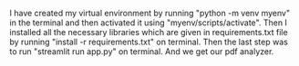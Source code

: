 I have created my virtual environment by running "python -m venv myenv" in the terminal and then activated it using "myenv/scripts/activate".
Then I installed all the necessary libraries which are given in requirements.txt file by running "install -r requirements.txt" on terminal.
Then the last step was to run "streamlit run app.py" on terminal. And we get our pdf analyzer.
